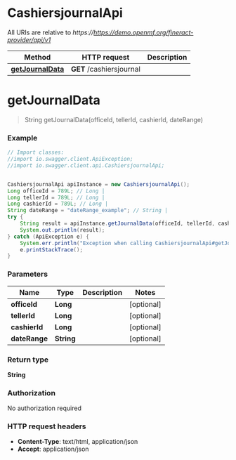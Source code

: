 # CashiersjournalApi

All URIs are relative to *https://https://demo.openmf.org/fineract-provider/api/v1*

Method | HTTP request | Description
------------- | ------------- | -------------
[**getJournalData**](CashiersjournalApi.md#getJournalData) | **GET** /cashiersjournal | 


<a name="getJournalData"></a>
# **getJournalData**
> String getJournalData(officeId, tellerId, cashierId, dateRange)



### Example
```java
// Import classes:
//import io.swagger.client.ApiException;
//import io.swagger.client.api.CashiersjournalApi;


CashiersjournalApi apiInstance = new CashiersjournalApi();
Long officeId = 789L; // Long | 
Long tellerId = 789L; // Long | 
Long cashierId = 789L; // Long | 
String dateRange = "dateRange_example"; // String | 
try {
    String result = apiInstance.getJournalData(officeId, tellerId, cashierId, dateRange);
    System.out.println(result);
} catch (ApiException e) {
    System.err.println("Exception when calling CashiersjournalApi#getJournalData");
    e.printStackTrace();
}
```

### Parameters

Name | Type | Description  | Notes
------------- | ------------- | ------------- | -------------
 **officeId** | **Long**|  | [optional]
 **tellerId** | **Long**|  | [optional]
 **cashierId** | **Long**|  | [optional]
 **dateRange** | **String**|  | [optional]

### Return type

**String**

### Authorization

No authorization required

### HTTP request headers

 - **Content-Type**: text/html, application/json
 - **Accept**: application/json


